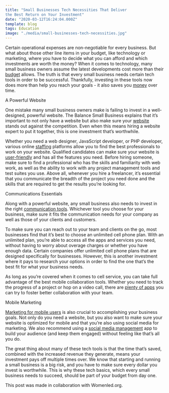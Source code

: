 ```yaml
---
title: "Small Businesses Tech Necessities That Deliver 
the Best Return on Your Investment"
date: "2020-03-12T16:24:04.000Z"
template: blog
tags: Education
image: "./media/small-businesses-tech-necessities.jpg"
---
```


Certain operational expenses are non-negotiable for every business. But what about those other line items in your budget, like technology or marketing, where you have to decide what you can afford and which investments are worth the money? When it comes to technology, many small business owners assume the latest developments cost more than their [budget](https://www.freshbooks.com/blog/the-5-step-plan-to-creating-a-balanced-business-budget) allows. The truth is that every small business needs certain tech tools in order to be successful. Thankfully, investing in these tools now does more than help you reach your goals - it also saves you [money](https://www.huffpost.com/entry/how-small-businesses-can-_6_b_10941926) over time.


<title-2>A Powerful Website</title-2>

One mistake many small business owners make is failing to invest in a well-designed, powerful website. The Balance Small Business explains that it’s important to not only have a website but also make sure your [website](https://www.thebalancesmb.com/reasons-small-business-website-2948414) stands out against the competition. Even when this means hiring a website expert to put it together, this is one investment that’s worthwhile. 

Whether you need a web designer, JavaScript developer, or PHP developer, various online [staffing](https://www.upwork.com/) platforms allow you to find the best professionals to work on your website. Qualified candidates can make sure your website is [user-friendly](https://blog.marketo.com/2018/06/8-ways-make-website-user-friendly.html) and has all the features you need. Before hiring someone, make sure to find a professional who has the skills and familiarity with web work, as well as the ability to work with any project management tools and test suites you use. Above all, whenever you hire a freelancer, it’s essential that you communicate the breadth of the project you need done and the skills that are required to get the results you’re looking for.

<title-2>Communications Essentials</title-2>

Along with a powerful website, any small business also needs to invest in the right [communication tools](https://www.eztalks.com/unified-communications/business-communication-tools.html). Whichever tool you choose for your business, make sure it fits the communication needs for your company as well as those of your clients and customers.

To make sure you can reach out to your team and clients on the go, most businesses find that it’s best to choose an unlimited cell phone plan. With an unlimited plan, you’re able to access all the apps and services you need, without having to worry about overage charges or whether you have enough data. Certain companies offer unlimited cell phone plans that are designed specifically for businesses. However, this is another investment where it pays to research your options in order to find the one that’s the best fit for what your business needs. 

As long as you’re covered when it comes to cell service, you can take full advantage of the best mobile collaboration tools. Whether you need to track the progress of a project or hop on a video call, there are [plenty of apps](https://www.chanty.com/blog/best-team-collaboration-apps/) you can try to foster better collaboration with your team.  

<title-2>Mobile Marketing</title-2>

[Marketing for mobile users](https://www.business.com/articles/megan-totka-mobile-marketing/) is also crucial to accomplishing your business goals. Not only do you need a website, but you also want to make sure your website is optimized for mobile and that you’re also using social media for marketing. We also recommend using a [social media management](https://www.entrepreneur.com/article/279338) app to build your audience (and keep them engaged) without feeling like that’s all you do. 

The great thing about many of these tech tools is that the time that’s saved, combined with the increased revenue they generate, means your investment pays off multiple times over. We know that starting and running a small business is a big risk, and you have to make sure every dollar you invest is worthwhile. This is why these tech basics, which every small business needs to succeed, should be part of your budget from day one.


<block-quote>This post was made in collaboration with Womenled.org.</block-quote>

